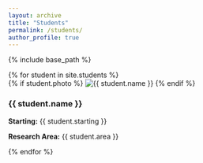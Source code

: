 ```yaml
---
layout: archive
title: "Students"
permalink: /students/
author_profile: true
---
```


{% include base_path %}

<div class="students-grid">
  {% for student in site.students %}
    <div>
      {% if student.photo %}
        <img src="{{ student.photo | relative_url }}" alt="{{ student.name }}" class="student-photo"/>
      {% endif %}
      <h3>{{ student.name }}</h3>
      <p><strong>Starting:</strong> {{ student.starting }}</p>
      <p><strong>Research Area:</strong> {{ student.area }}</p>
    </div>
  {% endfor %}
</div>